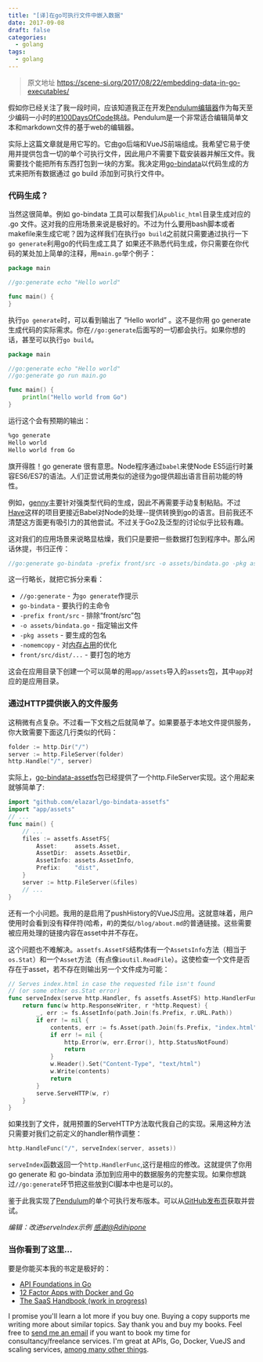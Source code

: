 ```yaml
---
title: "[译]在go可执行文件中嵌入数据"
date: 2017-09-08
draft: false
categories:
  - golang
tags:
  - golang
---
```


>原文地址 https://scene-si.org/2017/08/22/embedding-data-in-go-executables/

假如你已经关注了我一段时间，应该知道我正在开发[Pendulum编辑器](https://github.com/titpetric/pendulum)作为每天至少编码一小时的[#100DaysOfCode](http://100daysofcode.com/)挑战。Pendulum是一个非常适合编辑简单文本和markdown文件的基于web的编辑器。
<!--more-->

实际上这篇文章就是用它写的。它由go后端和VueJS前端组成。我希望它易于使用并提供包含一切的单个可执行文件，因此用户不需要下载安装器并解压文件。我需要找个能把所有东西打包到一块的方案。我决定用[go-bindata](https://github.com/jteeuwen/go-bindata)以代码生成的方式来把所有数据通过 go build 添加到可执行文件中。

### 代码生成？

当然这很简单。例如 go-bindata 工具可以帮我们从`public_html`目录生成对应的 .go 文件。这对我的应用场景来说是极好的。不过为什么要用bash脚本或者makefile来生成它呢？因为这样我们在执行`go build`之前就只需要通过执行一下`go generate`利用go的代码生成工具了
如果还不熟悉代码生成，你只需要在你代码的某处加上简单的注释，用`main.go`举个例子：
```go
package main

//go:generate echo "Hello world"

func main() {
}
```
执行`go generate`时，可以看到输出了 “Hello world” 。这不是你用 go generate 生成代码的实际需求。你在`//go:generate`后面写的一切都会执行。如果你想的话，甚至可以执行`go build`。
```go
package main

//go:generate echo "Hello world"
//go:generate go run main.go

func main() {
    println("Hello world from Go")
}
```
运行这个会有预期的输出：
```sh
%go generate
Hello world
Hello world from Go
```
旗开得胜！go generate 很有意思。Node程序通过`babel`来使Node ES5运行时兼容ES6/ES7的语法。人们正尝试用类似的途径为go提供超出语言目前功能的特性。

例如，[genny](https://github.com/cheekybits/genny)主要针对强类型代码的生成，因此不再需要手动复制粘贴。不过[Have](http://havelang.org/)这样的项目更接近Babel对Node的处理--提供转换到go的语言。目前我还不清楚这方面更有吸引力的其他尝试。不过关于Go2及泛型的讨论似乎比较有趣。

这对我们的应用场景来说略显枯燥，我们只是要把一些数据打包到程序中。那么闲话休提，书归正传：
```go
//go:generate go-bindata -prefix front/src -o assets/bindata.go -pkg assets -nomemcopy front/src/dist/...
```
这一行略长，就把它拆分来看：

- `//go:generate` - 为`go generate`作提示
- `go-bindata` - 要执行的主命令
- `-prefix front/src` - 排除“front/src”包
- `-o assets/bindata.go` - 指定输出文件
- `-pkg assets` - 要生成的包名
- `-nomemcopy` - 对[内存占用](https://github.com/jteeuwen/go-bindata#lower-memory-footprint)的优化
- `front/src/dist/...` - 要打包的地方

这会在应用目录下创建一个可以简单的用`app/assets`导入的`assets`包，其中`app`对应的是应用目录。

### 通过HTTP提供嵌入的文件服务
这稍微有点复杂。不过看一下文档之后就简单了。如果要基于本地文件提供服务，你大致需要下面这几行类似的代码：
```go
folder := http.Dir("/")
server := http.FileServer(folder)
http.Handle("/", server)
```
实际上，[go-bindata-assetfs](https://github.com/elazarl/go-bindata-assetfs)包已经提供了一个http.FileServer实现。这个用起来就够简单了:
```go
import "github.com/elazarl/go-bindata-assetfs"
import "app/assets"
// ...
func main() {
    // ...
    files := assetfs.AssetFS{
        Asset:     assets.Asset,
        AssetDir:  assets.AssetDir,
        AssetInfo: assets.AssetInfo,
        Prefix:    "dist",
    }
    server := http.FileServer(&files)
    // ...
}
```
还有一个小问题。我用的是启用了pushHistory的VueJS应用。这就意味着，用户使用时会看到没有释伴符(哈希，#)的类似`/blog/about.md`的普通链接。这些需要被应用处理的链接内容在asset中并不存在。

这个问题也不难解决。`assetfs.AssetFS`结构体有一个`AssetsInfo`方法（相当于`os.Stat`）和一个`Asset`方法（有点像`ioutil.ReadFile`）。这使检查一个文件是否存在于asset，若不存在则输出另一个文件成为可能：
```go
// Serves index.html in case the requested file isn't found
// (or some other os.Stat error)
func serveIndex(serve http.Handler, fs assetfs.AssetFS) http.HandlerFunc {
    return func(w http.ResponseWriter, r *http.Request) {
        _, err := fs.AssetInfo(path.Join(fs.Prefix, r.URL.Path))
        if err != nil {
            contents, err := fs.Asset(path.Join(fs.Prefix, "index.html"))
            if err != nil {
                http.Error(w, err.Error(), http.StatusNotFound)
                return
            }
            w.Header().Set("Content-Type", "text/html")
            w.Write(contents)
            return
        }
        serve.ServeHTTP(w, r)
    }
}
```
如果找到了文件，就用预置的ServeHTTP方法取代我自己的实现。采用这种方法只需要对我们之前定义的handler稍作调整：
```go
http.HandleFunc("/", serveIndex(server, assets))
```
`serveIndex`函数返回一个`http.HandlerFunc`,这行是相应的修改。这就提供了你用 go generate 和 go-bindata 添加到应用中的数据服务的完整实现。如果你想跳过`//go:generate`环节把这些放到CI脚本中也是可以的。

鉴于此我实现了[Pendulum](https://github.com/titpetric/pendulum)的单个可执行发布版本。可以从[GitHub发布页](https://github.com/titpetric/pendulum/releases)获取并尝试。

*编辑：改进serveIndex示例 [感谢@Rdihipone](https://www.reddit.com/r/golang/comments/6vcl8u/embedding_data_in_go_executables_tit_petric/dm0eauu/)*

### 当你看到了这里...
要是你能买本我的书定是极好的：

- [API Foundations in Go](https://leanpub.com/api-foundations)
- [12 Factor Apps with Docker and Go](https://leanpub.com/12fa-docker-golang)
- [The SaaS Handbook (work in progress)](https://leanpub.com/saas-handbook)

I promise you'll learn a lot more if you buy one. Buying a copy supports me writing more about similar topics. Say thank you and buy my books.
Feel free to [send me an email](black@scene-si.org) if you want to book my time for consultancy/freelance services. I'm great at APIs, Go, Docker, VueJS and scaling services, [among many other things](https://scene-si.org/about).
